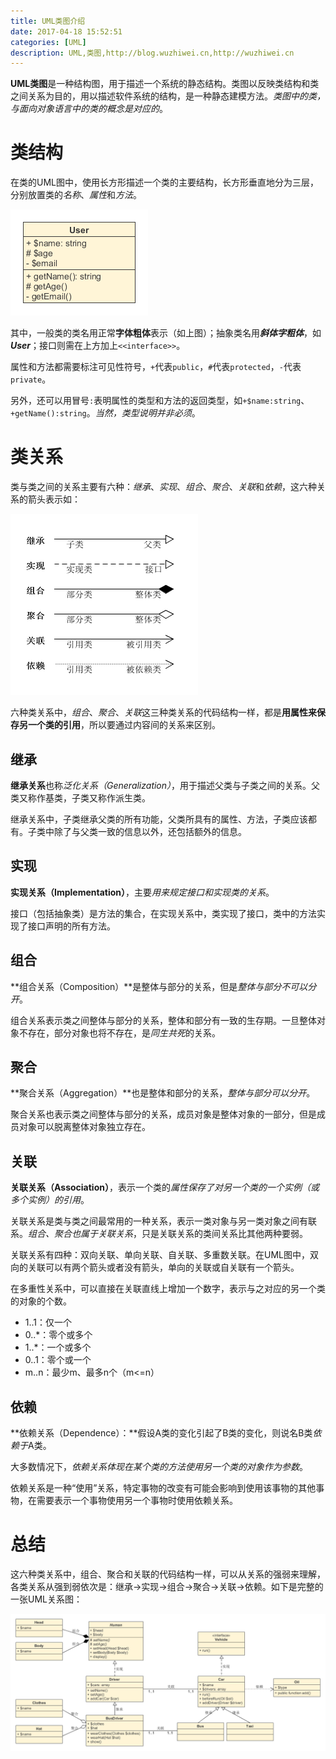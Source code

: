 ```yaml
---
title: UML类图介绍
date: 2017-04-18 15:52:51
categories: [UML]
description: UML,类图,http://blog.wuzhiwei.cn,http://wuzhiwei.cn
---
```

**UML类图**是一种结构图，用于描述一个系统的静态结构。类图以反映类结构和类之间关系为目的，用以描述软件系统的结构，是一种静态建模方法。*类图中的类，与面向对象语言中的类的概念是对应的*。

# 类结构

在类的UML图中，使用长方形描述一个类的主要结构，长方形垂直地分为三层，分别放置类的*名称*、*属性*和*方法*。

![类结构图](/pic/structure.png)

其中，一般类的类名用正常**字体粗体**表示（如上图）；抽象类名用***斜体字粗体***，如***User***；接口则需在上方加上`<<interface>>`。

属性和方法都需要标注可见性符号，`+`代表`public`，`#`代表`protected`，`-`代表`private`。

另外，还可以用冒号`:`表明属性的类型和方法的返回类型，如`+$name:string`、`+getName():string`。*当然，类型说明并非必须*。

# 类关系

类与类之间的关系主要有六种：*继承*、*实现*、*组合*、*聚合*、*关联*和*依赖*，这六种关系的箭头表示如：

![类关系](/pic/arrow.png)

六种类关系中，*组合*、*聚合*、*关联*这三种类关系的代码结构一样，都是**用属性来保存另一个类的引用**，所以要通过内容间的关系来区别。

## 继承

**继承关系**也称*泛化关系（Generalization）*，用于描述父类与子类之间的关系。父类又称作基类，子类又称作派生类。

继承关系中，子类继承父类的所有功能，父类所具有的属性、方法，子类应该都有。子类中除了与父类一致的信息以外，还包括额外的信息。

## 实现

**实现关系（Implementation）**，主要*用来规定接口和实现类的关系*。

接口（包括抽象类）是方法的集合，在实现关系中，类实现了接口，类中的方法实现了接口声明的所有方法。

## 组合

**组合关系（Composition）**是整体与部分的关系，但是*整体与部分不可以分开*。

组合关系表示类之间整体与部分的关系，整体和部分有一致的生存期。一旦整体对象不存在，部分对象也将不存在，是*同生共死*的关系。

## 聚合

**聚合关系（Aggregation）**也是整体和部分的关系，*整体与部分可以分开*。

聚合关系也表示类之间整体与部分的关系，成员对象是整体对象的一部分，但是成员对象可以脱离整体对象独立存在。

## 关联

**关联关系（Association）**，表示一个类的*属性保存了对另一个类的一个实例（或多个实例）的引用*。

关联关系是类与类之间最常用的一种关系，表示一类对象与另一类对象之间有联系。*组合、聚合也属于关联关系*，只是关联关系的类间关系比其他两种要弱。

关联关系有四种：双向关联、单向关联、自关联、多重数关联。在UML图中，双向的关联可以有两个箭头或者没有箭头，单向的关联或自关联有一个箭头。

在多重性关系中，可以直接在关联直线上增加一个数字，表示与之对应的另一个类的对象的个数。

- 1..1：仅一个
- 0..*：零个或多个
- 1..*：一个或多个
- 0..1：零个或一个
- m..n：最少m、最多n个（m<=n）

## 依赖

**依赖关系（Dependence）：**假设A类的变化引起了B类的变化，则说名B类*依赖于*A类。

大多数情况下，*依赖关系体现在某个类的方法使用另一个类的对象作为参数*。

依赖关系是一种“使用”关系，特定事物的改变有可能会影响到使用该事物的其他事物，在需要表示一个事物使用另一个事物时使用依赖关系。

# 总结

这六种类关系中，组合、聚合和关联的代码结构一样，可以从关系的强弱来理解，各类关系从强到弱依次是：继承→实现→组合→聚合→关联→依赖。如下是完整的一张UML关系图：

![UML关系图](/pic/whole.png)